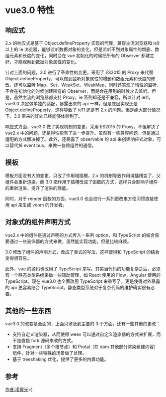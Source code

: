 # vue3.0 特性

## 响应式

2.x 的响应式是基于 Object.defineProperty 实现的代理，兼容主流浏览器和 ie9 以上的 ie 浏览器，能够监听数据对象的变化，但是监听不到对象属性的增删、数组元素和长度的变化，同时会在 vue 初始化的时候把所有的 Observer 都建立好，才能观察到数据对象属性的变化。

针对上面的问题，3.0 进行了革命性的变更，采用了 ES2015 的 Proxy 来代替 Object.defineProperty，可以做到监听对象属性的增删和数组元素和长度的修改，还可以监听 Map、Set、WeakSet、WeakMap，同时还实现了惰性的监听，不会在初始化的时候创建所有的 Observer，而是会在用到的时候才去监听。但是，虽然主流的浏览器都支持 Proxy，ie 系列却还是不兼容，所以针对 ie11，vue3.0 决定做单独的适配，暴露出来的 api 一样，但是底层实现还是 Object.defineProperty，这样导致了 ie11 还是有 2.x 的问题。但是绝大部分情况下，3.0 带来的好处已经能够体验到了。

响应式方面，vue3.0 做了实现机制的变更，采用 ES2015 的 Proxy，不但解决了 vue2.x 中的问题，还是得性能有了进一步提升。虽然有一些兼容问题，但是通过适配的方式解决掉了。此外，还暴露了 observable 的 api 来创建响应式对象，可以替代掉 event bus，来做一些跨组件的通信。

## 模板

模板方面没有大的变更，只改了作用域插槽，2.x 的机制导致作用域插槽变了，父组件会重新渲染，而 3.0 把作用于插槽改成了函数的方式，这样只会影响子组件的重新渲染，提升了渲染的性能。

同时，对于 render 函数的方面，vue3.0 也会进行一系列更改来方便习惯直接使用 api 来生成 vdom 的开发者。

## 对象式的组件声明方式

vue2.x 中的组件是通过声明的方式传入一系列 option，和 TypeScript 的结合需要通过一些装饰器的方式来做，虽然能实现功能，但是比较麻烦。

3.0 修改了组件的声明方式，改成了类式的写法，这样使得和 TypeScript 的结合变得很容易。

此外，vue 的源码也改用了 TypeScript 来写。其实当代码的功能复杂之后，必须有一个静态类型系统来做一些辅助管理，如 React 使用的 Flow，Angular 使用的 TypeScript。现在 vue3.0 也全面改用 TypeScript 来重写了，更是使得对外暴露的 api 更容易结合 TypeScript。静态类型系统对于复杂代码的维护确实很有必要。

## 其他的一些东西

vue3.0 的改变是全面的，上面只涉及到主要的 3 个方面，还有一些其他的更改：

- 支持自定义渲染器，从而使得 weex 可以通过自定义渲染器的方式来扩展，而不是直接 fork 源码来改的方式。
- 支持 Fragment（多个根节点）和 Protal（在 dom 其他部分渲染组建内容）组件，针对一些特殊的场景做了处理。
- 基于 treeshaking 优化，提供了更多的内置功能。

## 参考

[作者:凌霄光](https://zhuanlan.zhihu.com/p/46269528)>)
